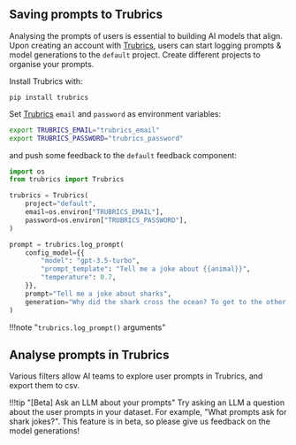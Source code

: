 ## Saving prompts to Trubrics
Analysing the prompts of users is essential to building AI models that align. Upon creating an account with [Trubrics](https://trubrics.streamlit.app/), users can start logging prompts & model generations to the `default` project. Create different projects to organise your prompts.

Install Trubrics with:

```console
pip install trubrics
```

Set [Trubrics](https://trubrics.streamlit.app/) `email` and `password` as environment variables:

```bash
export TRUBRICS_EMAIL="trubrics_email"
export TRUBRICS_PASSWORD="trubrics_password"
```

and push some feedback to the `default` feedback component:

```python
import os
from trubrics import Trubrics

trubrics = Trubrics(
    project="default",
    email=os.environ["TRUBRICS_EMAIL"],
    password=os.environ["TRUBRICS_PASSWORD"],
)

prompt = trubrics.log_prompt(
    config_model={{
        "model": "gpt-3.5-turbo",
        "prompt_template": "Tell me a joke about {{animal}}",
        "temperature": 0.7,
    }},
    prompt="Tell me a joke about sharks",
    generation="Why did the shark cross the ocean? To get to the other side."
)
```

!!!note "`trubrics.log_prompt()` arguments"
    <!-- :::trubrics.Trubrics.log_prompt -->

## Analyse prompts in Trubrics

Various filters allow AI teams to explore user prompts in Trubrics, and export them to csv.

!!!tip "[Beta] Ask an LLM about your prompts"
    Try asking an LLM a question about the user prompts in your dataset. For example, "What prompts ask for shark jokes?". This feature is in beta, so please give us feedback on the model generations!
